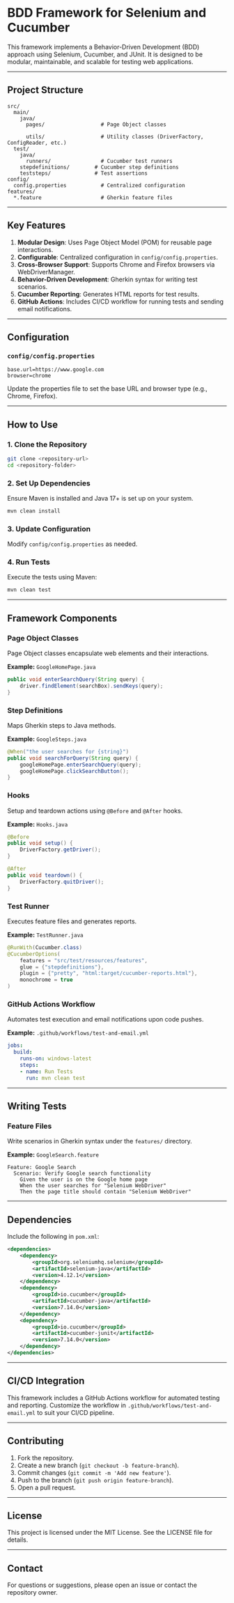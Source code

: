 # BDD Framework for Selenium and Cucumber

This framework implements a Behavior-Driven Development (BDD) approach using Selenium, Cucumber, and JUnit. It is designed to be modular, maintainable, and scalable for testing web applications.

---

## **Project Structure**

```plaintext
src/
  main/
    java/
      pages/                  # Page Object classes
     
      utils/                  # Utility classes (DriverFactory, ConfigReader, etc.)
  test/
    java/
      runners/                # Cucumber test runners
    stepdefinitions/        # Cucumber step definitions
    teststeps/              # Test assertions
config/
  config.properties           # Centralized configuration
features/
  *.feature                   # Gherkin feature files
```

---

## **Key Features**

1. **Modular Design**: Uses Page Object Model (POM) for reusable page interactions.
2. **Configurable**: Centralized configuration in `config/config.properties`.
3. **Cross-Browser Support**: Supports Chrome and Firefox browsers via WebDriverManager.
4. **Behavior-Driven Development**: Gherkin syntax for writing test scenarios.
5. **Cucumber Reporting**: Generates HTML reports for test results.
6. **GitHub Actions**: Includes CI/CD workflow for running tests and sending email notifications.

---

## **Configuration**

### **`config/config.properties`**

```properties
base.url=https://www.google.com
browser=chrome
```

Update the properties file to set the base URL and browser type (e.g., Chrome, Firefox).

---

## **How to Use**

### **1. Clone the Repository**

```bash
git clone <repository-url>
cd <repository-folder>
```

### **2. Set Up Dependencies**

Ensure Maven is installed and Java 17+ is set up on your system.

```bash
mvn clean install
```

### **3. Update Configuration**

Modify `config/config.properties` as needed.

### **4. Run Tests**

Execute the tests using Maven:

```bash
mvn clean test
```

---

## **Framework Components**

### **Page Object Classes**

Page Object classes encapsulate web elements and their interactions.

**Example:** `GoogleHomePage.java`

```java
public void enterSearchQuery(String query) {
    driver.findElement(searchBox).sendKeys(query);
}
```

### **Step Definitions**

Maps Gherkin steps to Java methods.

**Example:** `GoogleSteps.java`

```java
@When("the user searches for {string}")
public void searchForQuery(String query) {
    googleHomePage.enterSearchQuery(query);
    googleHomePage.clickSearchButton();
}
```

### **Hooks**

Setup and teardown actions using `@Before` and `@After` hooks.

**Example:** `Hooks.java`

```java
@Before
public void setup() {
    DriverFactory.getDriver();
}

@After
public void teardown() {
    DriverFactory.quitDriver();
}
```

### **Test Runner**

Executes feature files and generates reports.

**Example:** `TestRunner.java`

```java
@RunWith(Cucumber.class)
@CucumberOptions(
    features = "src/test/resources/features",
    glue = {"stepdefinitions"},
    plugin = {"pretty", "html:target/cucumber-reports.html"},
    monochrome = true
)
```

### **GitHub Actions Workflow**

Automates test execution and email notifications upon code pushes.

**Example:** `.github/workflows/test-and-email.yml`

```yaml
jobs:
  build:
    runs-on: windows-latest
    steps:
    - name: Run Tests
      run: mvn clean test
```

---

## **Writing Tests**

### **Feature Files**

Write scenarios in Gherkin syntax under the `features/` directory.

**Example:** `GoogleSearch.feature`

```gherkin
Feature: Google Search
  Scenario: Verify Google search functionality
    Given the user is on the Google home page
    When the user searches for "Selenium WebDriver"
    Then the page title should contain "Selenium WebDriver"
```

---

## **Dependencies**

Include the following in `pom.xml`:

```xml
<dependencies>
    <dependency>
        <groupId>org.seleniumhq.selenium</groupId>
        <artifactId>selenium-java</artifactId>
        <version>4.12.1</version>
    </dependency>
    <dependency>
        <groupId>io.cucumber</groupId>
        <artifactId>cucumber-java</artifactId>
        <version>7.14.0</version>
    </dependency>
    <dependency>
        <groupId>io.cucumber</groupId>
        <artifactId>cucumber-junit</artifactId>
        <version>7.14.0</version>
    </dependency>
</dependencies>
```

---

## **CI/CD Integration**

This framework includes a GitHub Actions workflow for automated testing and reporting. Customize the workflow in `.github/workflows/test-and-email.yml` to suit your CI/CD pipeline.

---

## **Contributing**

1. Fork the repository.
2. Create a new branch (`git checkout -b feature-branch`).
3. Commit changes (`git commit -m 'Add new feature'`).
4. Push to the branch (`git push origin feature-branch`).
5. Open a pull request.

---

## **License**

This project is licensed under the MIT License. See the LICENSE file for details.

---

## **Contact**

For questions or suggestions, please open an issue or contact the repository owner.
